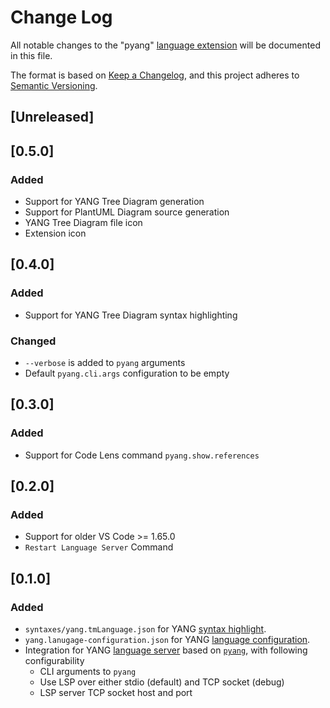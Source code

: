 # Change Log

All notable changes to the "pyang" [language extension][language-extensions]
will be documented in this file.

The format is based on [Keep a Changelog](https://keepachangelog.com/en/1.1.0/),
and this project adheres to [Semantic Versioning](https://semver.org/spec/v2.0.0.html).

## [Unreleased]

## [0.5.0]

### Added

- Support for YANG Tree Diagram generation
- Support for PlantUML Diagram source generation
- YANG Tree Diagram file icon
- Extension icon

## [0.4.0]

### Added

- Support for YANG Tree Diagram syntax highlighting

### Changed

- `--verbose` is added to `pyang` arguments
- Default `pyang.cli.args` configuration to be empty

## [0.3.0]

### Added

- Support for Code Lens command `pyang.show.references`

## [0.2.0]

### Added

- Support for older VS Code >= 1.65.0
- `Restart Language Server` Command

## [0.1.0]

### Added

- `syntaxes/yang.tmLanguage.json` for YANG [syntax highlight][syntax-highlight].
- `yang.lanugage-configuration.json` for YANG [language configuration][language-configuration].
- Integration for YANG [language server][language-server-extension] based on
  [`pyang`][pyang], with following configurability
  - CLI arguments to `pyang`
  - Use LSP over either stdio (default) and TCP socket (debug)
  - LSP server TCP socket host and port

[language-extensions]: https://code.visualstudio.com/api/language-extensions/overview
[syntax-highlight]: https://code.visualstudio.com/api/language-extensions/syntax-highlight-guide
[language-configuration]: https://code.visualstudio.com/api/language-extensions/language-configuration-guide
[language-server-extension]: https://code.visualstudio.com/api/language-extensions/language-server-extension-guide

[pyang]: https://github.com/mbj4668/pyang

<!-- markdownlint-disable-file MD024 -->
